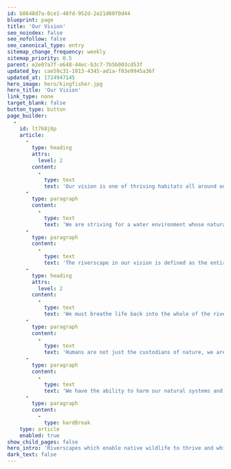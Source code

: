 ```yaml
---
id: b8648d7a-0ce1-48fd-952d-2e21d68f0d44
blueprint: page
title: 'Our Vision'
seo_noindex: false
seo_nofollow: false
seo_canonical_type: entry
sitemap_change_frequency: weekly
sitemap_priority: 0.5
parent: e2e07a7f-e648-44ec-b3c7-7b5b003cd53f
updated_by: cae59c31-1013-4345-ad1a-f03e9945a36f
updated_at: 1724947145
hero_image: hero/kingfisher.jpg
hero_title: 'Our Vision'
link_type: none
target_blank: false
button_type: button
page_builder:
  -
    id: lt768j8p
    article:
      -
        type: heading
        attrs:
          level: 2
        content:
          -
            type: text
            text: 'Our vision is one of thriving habitats all around our rivers in Western Sussex, in harmony with human activity.'
      -
        type: paragraph
        content:
          -
            type: text
            text: 'We are striving for a water environment whose natural processes are restored or enhanced to enable our native wildlife to thrive.'
      -
        type: paragraph
        content:
          -
            type: text
            text: 'The riverscape in our vision is defined as the entire catchment around the river - the area of land through which water from any form of precipitation drains into the river. '
      -
        type: heading
        attrs:
          level: 2
        content:
          -
            type: text
            text: 'We must breathe life back into the whole of the riverscape, with partners working together in powerful collaborations to ensure all the influences on the riverscape habitat are working together to protect its future.'
      -
        type: paragraph
        content:
          -
            type: text
            text: 'Humans are not just the custodians of nature, we are a substantial and significant part of it. '
      -
        type: paragraph
        content:
          -
            type: text
            text: 'We have the ability to harm our natural systems and we have the power to heal them, protecting them into the future. We believe that humans can and must live within and alongside our riverscapes, so that we can enjoy healthy rivers and their surroundings for generations to come.'
      -
        type: paragraph
        content:
          -
            type: hardBreak
    type: article
    enabled: true
show_child_pages: false
hero_intro: 'Riverscapes which enable native wildlife to thrive and which people will enjoy and value for generations to come.'
dark_text: false
---
```

